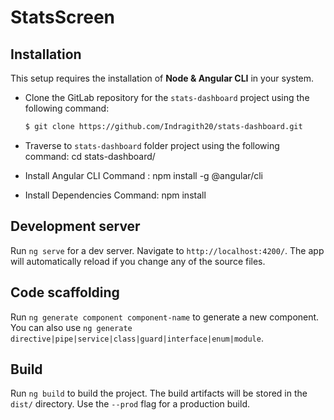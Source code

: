 # StatsScreen

## Installation
This setup requires the installation of **Node & Angular CLI** in your system.

- Clone the GitLab repository for the `stats-dashboard` project using the following command:
  
  ```bash
  $ git clone https://github.com/Indragith20/stats-dashboard.git
  ```

- Traverse to `stats-dashboard` folder project using the following command:
  cd stats-dashboard/

- Install Angular CLI 
    Command : npm install -g @angular/cli

- Install Dependencies
    Command: npm install


## Development server

Run `ng serve` for a dev server. Navigate to `http://localhost:4200/`. The app will automatically reload if you change any of the source files.

## Code scaffolding

Run `ng generate component component-name` to generate a new component. You can also use `ng generate directive|pipe|service|class|guard|interface|enum|module`.

## Build

Run `ng build` to build the project. The build artifacts will be stored in the `dist/` directory. Use the `--prod` flag for a production build.